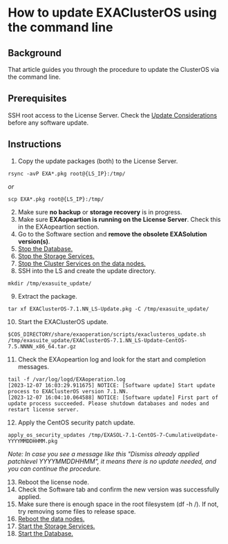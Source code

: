 # How to update EXAClusterOS using the command line
## Background

That article guides you through the procedure to update the ClusterOS via the command line.
## Prerequisites

SSH root access to the License Server.
Check the [Update Considerations](https://docs.exasol.com/db/7.1/administration/on-premise/upgrade/update_considerations.htm) before any software update.

## Instructions
1. Copy the update packages (both) to the License Server.
```
rsync -avP EXA*.pkg root@{LS_IP}:/tmp/
```
_or_
```
scp EXA*.pkg root@{LS_IP}:/tmp/
```
2. Make sure **no backup** or **storage recovery** is in progress.
3. Make sure **EXAopeartion is running on the License Server**. Check this in the EXAopeartion section.
4. Go to the Software section and **remove the obsolete EXASolution version(s)**.
5. [Stop the Database.](https://docs.exasol.com/db/7.1/administration/on-premise/manage_database/stop_db.htm)
6. [Stop the Storage Services.](https://docs.exasol.com/db/7.1/administration/on-premise/manage_storage/stop_start_storage_service.htm)
7. [Stop the Cluster Services on the data nodes.](https://docs.exasol.com/db/7.1/administration/on-premise/nodes/actions_on_nodes.htm)
8. SSH into the LS and create the update directory.
```
mkdir /tmp/exasuite_update/
```
9. Extract the package.
```
tar xf EXAClusterOS-7.1.NN_LS-Update.pkg -C /tmp/exasuite_update/
```
10. Start the EXAClusterOS update.
```
$COS_DIRECTORY/share/exaoperation/scripts/exaclusteros_update.sh /tmp/exasuite_update/EXAClusterOS-7.1.NN_LS-Update-CentOS-7.5.NNNN_x86_64.tar.gz
```
11. Check the EXAopeartion log and look for the start and completion messages.
```
tail -f /var/log/logd/EXAoperation.log
[2023-12-07 16:03:29.911675] NOTICE: [Software update] Start update process to EXAClusterOS version 7.1.NN.
[2023-12-07 16:04:10.064588] NOTICE: [Software update] First part of update process succeeded. Please shutdown databases and nodes and restart license server.
```
12. Apply the CentOS security patch update.
```
apply_os_security_updates /tmp/EXASOL-7.1-CentOS-7-CumulativeUpdate-YYYYMMDDHHMM.pkg
```
_Note: In case you see a message like this "Dismiss already applied patchlevel YYYYMMDDHHMM", it means there is no update needed, and you can continue the procedure._

13. Reboot the license node.
14. Check the Software tab and confirm the new version was successfully applied.
15. Make sure there is enough space in the root filesystem (df -h /). If not, try removing some files to release space.
16. [Reboot the data nodes.](https://docs.exasol.com/db/7.1/administration/on-premise/nodes/actions_on_nodes.htm)
17. [Start the Storage Services.](https://docs.exasol.com/db/7.1/administration/on-premise/manage_storage/stop_start_storage_service.htm)
18. [Start the Database.](https://docs.exasol.com/db/7.1/administration/on-premise/manage_database/start_db.htm)
